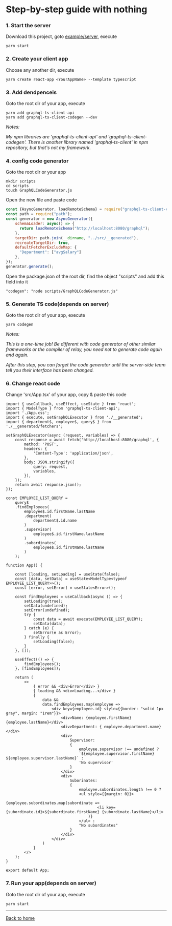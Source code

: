 # Step-by-step guide with nothing


### 1. Start the server

Download this project, goto [example/server](example/server), execute
```
yarn start
```

### 2. Create your client app

Choose any another dir, execute
```
yarn create react-app <YourAppName> --template typescript
```

### 3. Add dendpenceis

Goto the root dir of your app, execute
```
yarn add graphql-ts-client-api
yarn add graphql-ts-client-codegen --dev
``` 
*Notes:*

*My npm libraries are 'graphql-ts-client-api' and 'graphql-ts-client-codegen'. There is another library named 'graphql-ts-client' in npm repository, but that's not my framework.*

### 4. config code generator

Goto the root dir or your app
```
mkdir scripts
cd scripts
touch GraphQLCodeGenerator.js
``` 
Open the new file and paste code
```js
const {AsyncGenerator, loadRemoteSchema} = require("graphql-ts-client-codegen");
const path = require("path");
const generator = new AsyncGenerator({
    schemaLoader: async() => {
      return loadRemoteSchema("http://localhost:8080/graphql");
    },
    targetDir: path.join(__dirname, "../src/__generated"),
    recreateTargetDir: true,
    defaultFetcherExcludeMap: {
      "Department": ["avgSalary"]
    },
});
generator.generate();
```
Open the package.json of the root dir, find the object "scripts" and add this field into it
```
"codegen": "node scripts/GraphQLCodeGenerator.js"
```

### 5. Generate TS code(depends on server)

Goto the root dir of your app, execute

```
yarn codegen
``` 
*Notes:*

*This is a one-time job! Be different with code generator of other similar frameworks or the compiler of relay, you need not to generate code again and again.*

*After this step, you can forget the code generator until the server-side team tell you their interface has been changed.*

### 6. Change react code
Change 'src/App.tsx' of your app, copy & paste this code
```tsx
import { useCallback, useEffect, useState } from 'react';
import { ModelType } from 'graphql-ts-client-api';
import './App.css';
import { execute, setGraphQLExecutor } from './__generated';
import { department$, employee$, query$ } from './__generated/fetchers';

setGraphQLExecutor(async (request, variables) => {
    const response = await fetch('http://localhost:8080/graphql', {
		method: 'POST',
		headers: {
			'Content-Type': 'application/json',
		},
		body: JSON.stringify({
			query: request,
			variables,
		}),
	});
	return await response.json();
});

const EMPLOYEE_LIST_QUERY =
    query$
    .findEmployees(
        employee$.id.firstName.lastName
        .department(
            department$.id.name
        )
        .supervisor(
            employee$.id.firstName.lastName
        )
        .subordinates(
            employee$.id.firstName.lastName
        )
    );

function App() {

    const [loading, setLoading] = useState(false);
    const [data, setData] = useState<ModelType<typeof EMPLOYEE_LIST_QUERY>>();
    const [error, setError] = useState<Error>();

    const findEmployees = useCallback(async () => {
        setLoading(true);
        setData(undefined);
        setError(undefined);
        try {
            const data = await execute(EMPLOYEE_LIST_QUERY);
            setData(data);
        } catch (e) {
            setError(e as Error);
        } finally {
            setLoading(false);
        }
    }, []);

    useEffect(() => {
        findEmployees();
    }, [findEmployees]);

    return (
        <>
            { error && <div>Error</div> }
            { loading && <div>Loading...</div> }
            {
                data &&
                data.findEmployees.map(employee => 
                    <div key={employee.id} style={{border: "solid 1px gray", margin: "1rem"}}>
                        <div>Name: {employee.firstName} {employee.lastName}</div>
                        <div>Department: { employee.department.name} </div>
                        <div>
                            Supervisor: 
                            { 
                                employee.supervisor !== undefined ? 
                                `${employee.supervisor.firstName} ${employee.supervisor.lastName}` : 
                                'No supervisor' 
                            }
                        </div>
                        <div>
                            Suborinates: 
                            {
                                employee.subordinates.length !== 0 ?
                                <ul style={{margin: 0}}>
                                    {employee.subordinates.map(subordinate => 
                                        <li key={subordinate.id}>${subordinate.firstName} {subordinate.lastName}</li>
                                    )}
                                </ul> :
                                "No subordinates"
                            }
                        </div>
                    </div>
                )
            }
        </>
    );
}

export default App;
```

### 7. Run your app(depends on server)

Goto the root dir of your app, execute 
```
yarn start
```

____________________

[Back to home](https://github.com/babyfish-ct/graphql-ts-client)

